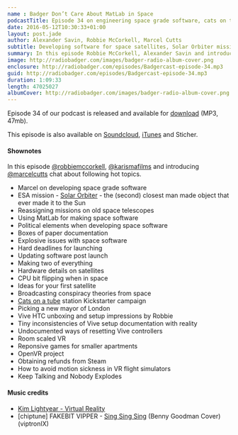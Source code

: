 ```yaml
---
name : Badger Don’t Care About MatLab in Space
podcastTitle: Episode 34 on engineering space grade software, cats on tube, HTC Vive setup, room scaled VR
date: 2016-05-12T10:30:33+01:00
layout: post.jade
author: Alexander Savin, Robbie McCorkell, Marcel Cutts
subtitle: Developing software for space satellites, Solar Orbiter mission by ESA, MatLab, bit flipping by cosmic radiation, cats taking over London tube station, Vive HTC unboxing and setup impressions, room scaled VR, undocumented hints on how to reset Vive VR controllers, playing Keep Talking and Nobody Dies. More details and links with shownotes can be found on our site http://www.radiobadger.com
summary: In this episode Robbie McCorkell, Alexander Savin and introducing Marcel Cutts chat on developing software for space satellites, Solar Orbiter mission by ESA, MatLab, bit flipping by cosmic radiation, cats taking over London tube station, Vive HTC unboxing and setup impressions, room scaled VR, undocumented hints on how to reset Vive VR controllers, playing Keep Talking and Nobody Dies. More details and links with shownotes can be found on our site http://www.radiobadger.com This episode is once again recorded in a cozy shed next to the Old Street roundabout in London.
image: http://radiobadger.com/images/badger-radio-album-cover.png
enclosure: http://radiobadger.com/episodes/Badgercast-episode-34.mp3
guid: http://radiobadger.com/episodes/Badgercast-episode-34.mp3
duration: 1:09:33
length: 47025027
albumCover: http://radiobadger.com/images/badger-radio-album-cover.png
---
```


Episode 34 of our podcast is released and available for [download](http://radiobadger.com/episodes/Badgercast-episode-34.mp3) (MP3, 47mb).

This episode is also available on [Soundcloud](https://soundcloud.com/karismafilms/radio-badger-episode-34), [iTunes](https://itunes.apple.com/gb/podcast/radio-badger-tech-podcast/id918884643?mt=2) and Sticher.

#### Shownotes

In this episode [@robbiemccorkell](https://twitter.com/robbiemccorkell), [@karismafilms](https://twitter.com/karismafilms) and introducing [@marcelcutts](https://mobile.twitter.com/marcelcutts) chat about following hot topics.

* Marcel on developing space grade software
* ESA mission - [Solar Orbiter](http://sci.esa.int/solar-orbiter/55772-solar-orbiter-launch-moved-to-2018/) - the (second) closest man made object that ever made it to the Sun
* Reassigning missions on old space telescopes
* Using MatLab for making space software
* Political elements when developing space software
* Boxes of paper documentation
* Explosive issues with space software
* Hard deadlines for launching
* Updating software post launch
* Making two of everything
* Hardware details on satellites
* CPU bit flipping when in space
* Ideas for your first satellite
* Broadcasting conspiracy theories from space
* [Cats on a tube](https://www.kickstarter.com/projects/1115177097/the-citizens-advertising-takeover-service-cats) station Kickstarter campaign
* Picking a new mayor of London
* Vive HTC unboxing and setup impressions by Robbie
* Tiny inconsistencies of Vive setup documentation with reality
* Undocumented ways of resetting Vive controllers
* Room scaled VR
* Reponsive games for smaller apartments
* OpenVR project
* Obtaining refunds from Steam
* How to avoid motion sickness in VR flight simulators
* Keep Talking and Nobody Explodes

#### Music credits

* [Kim Lightyear - Virtual Reality](https://soundcloud.com/kim-lightyear/virtual-reality)
* [chiptune] FAKEBIT VIPPER - [Sing Sing Sing](https://soundcloud.com/odaxelagnia-2/chiptune-fakebit-vipper-sing-sing-sing-benny-goodman-cover-viptronix) (Benny Goodman Cover) (viptronIX)
